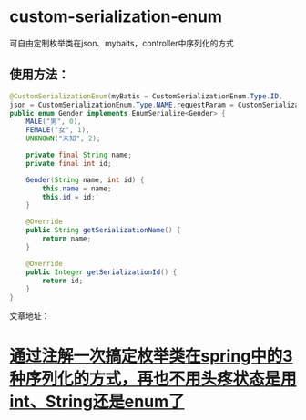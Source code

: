 # custom-serialization-enum
可自由定制枚举类在json、mybaits，controller中序列化的方式
## 使用方法：
```java
@CustomSerializationEnum(myBatis = CustomSerializationEnum.Type.ID,
json = CustomSerializationEnum.Type.NAME,requestParam = CustomSerializationEnum.Type.NAME)
public enum Gender implements EnumSerialize<Gender> {
    MALE("男", 0),
    FEMALE("女", 1),
    UNKNOWN("未知", 2);

    private final String name;
    private final int id;

    Gender(String name, int id) {
        this.name = name;
        this.id = id;
    }

    @Override
    public String getSerializationName() {
        return name;
    }

    @Override
    public Integer getSerializationId() {
        return id;
    }
}

```
文章地址：

# [通过注解一次搞定枚举类在spring中的3种序列化的方式，再也不用头疼状态是用int、String还是enum了](https://juejin.cn/post/7074134013363322911)